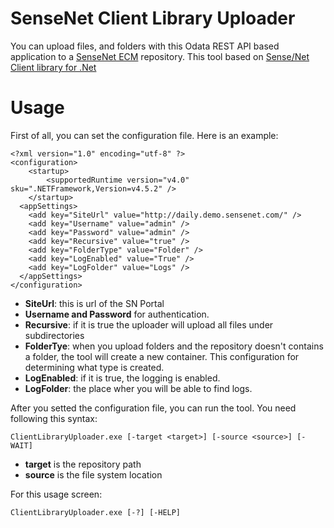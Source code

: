 # SenseNet Client Library Uploader

You can upload files, and folders with this Odata REST API based application to a [SenseNet ECM](https://github.com/SenseNet/sensenet) repository. This tool based on [Sense/Net Client library for .Net](https://github.com/SenseNet/sn-client-dotnet)

# Usage 

First of all, you can set the configuration file. Here is an example: 

```
<?xml version="1.0" encoding="utf-8" ?>
<configuration>
    <startup> 
        <supportedRuntime version="v4.0" sku=".NETFramework,Version=v4.5.2" />
    </startup>
  <appSettings>
    <add key="SiteUrl" value="http://daily.demo.sensenet.com/" />
    <add key="Username" value="admin" />
    <add key="Password" value="admin" />
    <add key="Recursive" value="true" />
    <add key="FolderType" value="Folder" />
    <add key="LogEnabled" value="True" />
    <add key="LogFolder" value="Logs" />
  </appSettings>
</configuration>
```
- **SiteUrl**: this is url of the SN Portal 
- **Username and Password** for authentication. 
- **Recursive**: if it is true the uploader will upload all files under subdirectories
- **FolderTye**: when you upload folders and the repository doesn't contains a folder, the tool will create a new container. This configuration for determining what type is created.
- **LogEnabled**: if it is true, the logging is enabled.
- **LogFolder**: the place wher you will be able to find logs.

After you setted the configuration file, you can run the tool. You need following this syntax: 

```
ClientLibraryUploader.exe [-target <target>] [-source <source>] [-WAIT]
```

- **target** is the repository path
- **source** is the file system location

For this usage screen: 

```
ClientLibraryUploader.exe [-?] [-HELP]
```


